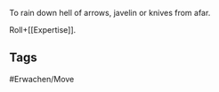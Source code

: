 To rain down hell of arrows, javelin or knives from afar.

Roll+[[Expertise]].

## Tags
#Erwachen/Move 
